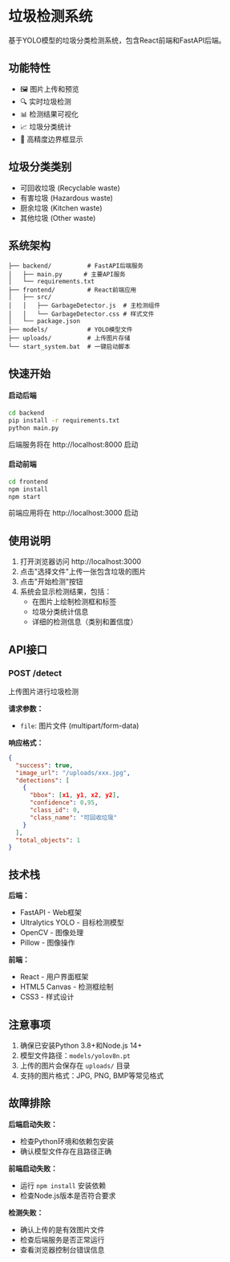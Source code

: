 # 垃圾检测系统

基于YOLO模型的垃圾分类检测系统，包含React前端和FastAPI后端。

## 功能特性

- 🖼️ 图片上传和预览
- 🔍 实时垃圾检测
- 📊 检测结果可视化
- 📈 垃圾分类统计
- 🎯 高精度边界框显示

## 垃圾分类类别

- 可回收垃圾 (Recyclable waste)
- 有害垃圾 (Hazardous waste)  
- 厨余垃圾 (Kitchen waste)
- 其他垃圾 (Other waste)

## 系统架构

```
├── backend/          # FastAPI后端服务
│   ├── main.py      # 主要API服务
│   └── requirements.txt
├── frontend/         # React前端应用
│   ├── src/
│   │   ├── GarbageDetector.js  # 主检测组件
│   │   └── GarbageDetector.css # 样式文件
│   └── package.json
├── models/           # YOLO模型文件
├── uploads/          # 上传图片存储
└── start_system.bat  # 一键启动脚本
```

## 快速开始

#### 启动后端

```bash
cd backend
pip install -r requirements.txt
python main.py
```

后端服务将在 http://localhost:8000 启动

#### 启动前端

```bash
cd frontend
npm install
npm start
```

前端应用将在 http://localhost:3000 启动

## 使用说明

1. 打开浏览器访问 http://localhost:3000
2. 点击"选择文件"上传一张包含垃圾的图片
3. 点击"开始检测"按钮
4. 系统会显示检测结果，包括：
   - 在图片上绘制检测框和标签
   - 垃圾分类统计信息
   - 详细的检测信息（类别和置信度）

## API接口

### POST /detect

上传图片进行垃圾检测

**请求参数：**
- `file`: 图片文件 (multipart/form-data)

**响应格式：**
```json
{
  "success": true,
  "image_url": "/uploads/xxx.jpg",
  "detections": [
    {
      "bbox": [x1, y1, x2, y2],
      "confidence": 0.95,
      "class_id": 0,
      "class_name": "可回收垃圾"
    }
  ],
  "total_objects": 1
}
```

## 技术栈

**后端：**
- FastAPI - Web框架
- Ultralytics YOLO - 目标检测模型
- OpenCV - 图像处理
- Pillow - 图像操作

**前端：**
- React - 用户界面框架
- HTML5 Canvas - 检测框绘制
- CSS3 - 样式设计

## 注意事项

1. 确保已安装Python 3.8+和Node.js 14+
2. 模型文件路径：`models/yolov8n.pt`
3. 上传的图片会保存在 `uploads/` 目录
4. 支持的图片格式：JPG, PNG, BMP等常见格式

## 故障排除

**后端启动失败：**
- 检查Python环境和依赖包安装
- 确认模型文件存在且路径正确

**前端启动失败：**
- 运行 `npm install` 安装依赖
- 检查Node.js版本是否符合要求

**检测失败：**
- 确认上传的是有效图片文件
- 检查后端服务是否正常运行
- 查看浏览器控制台错误信息